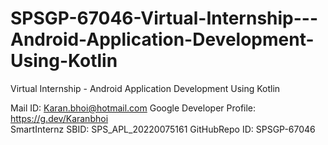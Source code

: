 # SPSGP-67046-Virtual-Internship---Android-Application-Development-Using-Kotlin
Virtual Internship - Android Application Development Using Kotlin

Mail ID: Karan.bhoi@hotmail.com
Google Developer Profile: https://g.dev/Karanbhoi   
SmartInternz SBID: SPS_APL_20220075161
GitHubRepo ID: SPSGP-67046
